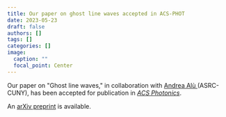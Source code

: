 ```yaml
---
title: Our paper on ghost line waves accepted in ACS-PHOT
date: 2023-05-23
draft: false
authors: []
tags: []
categories: []
image:
  caption: ""
  focal_point: Center
---
```

Our paper on "Ghost line waves,"
in collaboration with [Andrea Alù ](http://www.alulab.org)(ASRC-CUNY),
has been accepted for publication in *[ACS Photonics](https://pubs.acs.org/journal/apchd5)*.

An [arXiv preprint](http://arxiv.org/abs/2305.15789) is available.